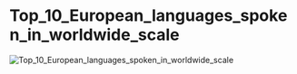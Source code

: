 # Top_10_European_languages_spoken_in_worldwide_scale
![Top_10_European_languages_spoken_in_worldwide_scale](https://github.com/user-attachments/assets/082f8e69-802c-4c6a-b6ba-d5169c8199f1)
